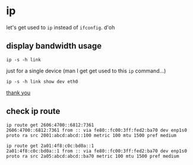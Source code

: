 # ip 

let's get used to `ip` instead of `ifconfig`. d'oh

## display bandwidth usage

```shell
ip -s -h link
```

just for a single device (man I get get used to this `ip` command...)

```shell
ip -s -h link show dev eth0
```

[thank you](https://askubuntu.com/a/981737)

## check ip route

```
ip route get 2606:4700::6812:7361
2606:4700::6812:7361 from :: via fe80::fc00:3ff:fed2:ba70 dev enp1s0 proto ra src 2001:abcd:abcd::100 metric 100 mtu 1500 pref medium
```

```
ip route get 2a01:4f8:c0c:bd0a::1
2a01:4f8:c0c:bd0a::1 from :: via fe80::fc00:3ff:fed2:ba70 dev enp1s0 proto ra src 2a05:abcd:abcd::ba70 metric 100 mtu 1500 pref medium
```